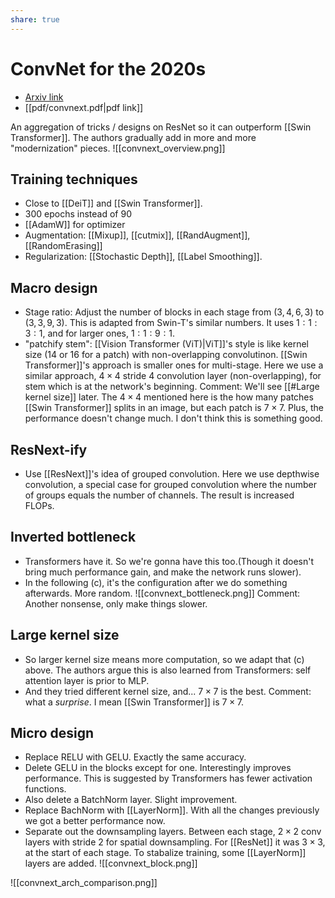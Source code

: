 ```yaml
---
share: true
---
```

# ConvNet for the 2020s
- [Arxiv link](https://arxiv.org/abs/2201.03545)
- [[pdf/convnext.pdf|pdf link]]

An aggregation of tricks / designs on ResNet so it can outperform [[Swin Transformer]]. The authors gradually add in more and more "modernization" pieces.
![[convnext_overview.png]]

## Training techniques
- Close to [[DeiT]] and [[Swin Transformer]].
- 300 epochs instead of 90
- [[AdamW]] for optimizer
- Augmentation: [[Mixup]], [[cutmix]], [[RandAugment]], [[RandomErasing]]
- Regularization: [[Stochastic Depth]], [[Label Smoothing]].

## Macro design
- Stage ratio: Adjust the number of blocks in each stage from $(3, 4, 6, 3)$ to $(3, 3, 9, 3)$. This is adapted from Swin-T's similar numbers. It uses $1:1:3:1$, and for larger ones, $1:1:9:1$.
- "patchify stem": [[Vision Transformer (ViT)|ViT]]'s style is like kernel size (14 or 16 for a patch) with non-overlapping convolutinon. [[Swin Transformer]]'s approach is smaller ones for multi-stage. Here we use a similar approach, $4\times 4$ stride $4$ convolution layer (non-overlapping), for stem which is at the network's beginning.
Comment: We'll see [[#Large kernel size]] later. The $4 \times 4$ mentioned here is the how many patches [[Swin Transformer]] splits in an image, but each patch is $7 \times 7$. Plus, the performance doesn't change much. I don't think this is something good.

## ResNext-ify
- Use [[ResNext]]'s idea of grouped convolution. Here we use depthwise convolution, a special case for grouped convolution where the number of groups equals the number of channels. The result is increased FLOPs.

## Inverted bottleneck
- Transformers have it. So we're gonna have this too.(Though it doesn't bring much performance gain, and make the network runs slower).
- In the following (c), it's the configuration after we do something afterwards. More random.
![[convnext_bottleneck.png]]
Comment: Another nonsense, only make things slower. 

## Large kernel size
- So larger kernel size means more computation, so we adapt that (c) above. The authors argue this is also learned from Transformers: self attention layer is prior to MLP.
- And they tried different kernel size, and... $7 \times 7$ is the best.
Comment: what a *surprise*. I mean [[Swin Transformer]] is $7 \times 7$. 

## Micro design
- Replace RELU with GELU. Exactly the same accuracy.
- Delete GELU in the blocks except for one. Interestingly improves performance. This is suggested by Transformers has fewer activation functions.
- Also delete a BatchNorm layer. Slight improvement.
- Replace BachNorm with [[LayerNorm]]. With all the changes previously we got a better performance now.
- Separate out the downsampling layers. Between each stage, $2\times2$ conv layers with stride $2$ for spatial downsampling. For [[ResNet]] it was $3\times 3$, at the start of each stage. To stabalize training, some [[LayerNorm]] layers are added. 
![[convnext_block.png]]

![[convnext_arch_comparison.png]]